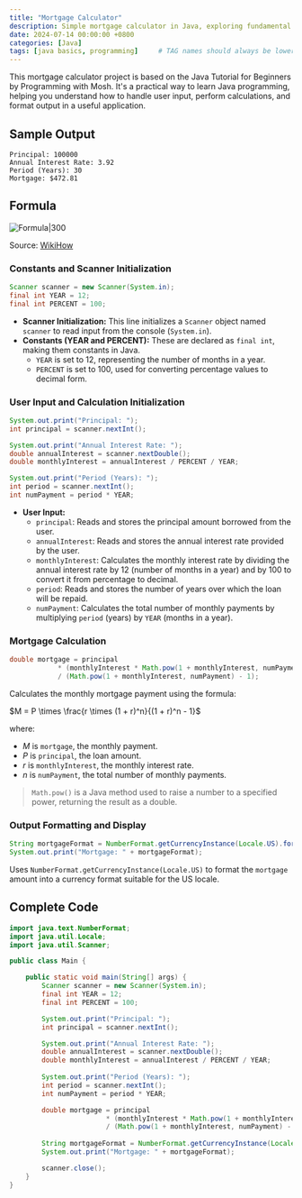 ```yaml
---
title: "Mortgage Calculator"
description: Simple mortgage calculator in Java, exploring fundamental programming concepts and practical financial calculations.
date: 2024-07-14 00:00:00 +0800
categories: [Java]
tags: [java basics, programming]     # TAG names should always be lowercase
---
```

This mortgage calculator project is based on the Java Tutorial for Beginners by Programming with Mosh. It's a practical way to learn Java programming, helping you understand how to handle user input, perform calculations, and format output in a useful application.

## Sample Output
````
Principal: 100000
Annual Interest Rate: 3.92
Period (Years): 30
Mortgage: $472.81
````


## Formula
![Formula|300](https://www.wikihow.com/images/thumb/8/88/Calculate-Mortgage-Payments-Step-6-Version-3.jpg/v4-460px-Calculate-Mortgage-Payments-Step-6-Version-3.jpg.webp)

Source: [WikiHow](https://www.wikihow.com/Calculate-Mortgage-Payments)


### Constants and Scanner Initialization
```java
Scanner scanner = new Scanner(System.in);
final int YEAR = 12;
final int PERCENT = 100;
```

- **Scanner Initialization:** This line initializes a `Scanner` object named `scanner` to read input from the console (`System.in`).
- **Constants (YEAR and PERCENT):** These are declared as `final int`, making them constants in Java.
	 - `YEAR` is set to 12, representing the number of months in a year.
	 - `PERCENT` is set to 100, used for converting percentage values to decimal form.


### User Input and Calculation Initialization
```java
System.out.print("Principal: ");
int principal = scanner.nextInt();

System.out.print("Annual Interest Rate: ");
double annualInterest = scanner.nextDouble();
double monthlyInterest = annualInterest / PERCENT / YEAR;

System.out.print("Period (Years): ");
int period = scanner.nextInt();
int numPayment = period * YEAR;
```

- **User Input:**
	- `principal`: Reads and stores the principal amount borrowed from the user.
	- `annualInterest`: Reads and stores the annual interest rate provided by the user.
	- `monthlyInterest`: Calculates the monthly interest rate by dividing the annual interest rate by 12 (number of months in a year) and by 100 to convert it from percentage to decimal.
	- `period`: Reads and stores the number of years over which the loan will be repaid.
	- `numPayment`: Calculates the total number of monthly payments by multiplying `period` (years) by `YEAR` (months in a year).

### Mortgage Calculation
```java
double mortgage = principal
            * (monthlyInterest * Math.pow(1 + monthlyInterest, numPayment))
            / (Math.pow(1 + monthlyInterest, numPayment) - 1);
```

Calculates the monthly mortgage payment using the formula:

$M = P \times \frac{r \times (1 + r)^n}{(1 + r)^n - 1}$

where:
- $M$ is `mortgage`, the monthly payment.
- $P$ is ``principal``, the loan amount.
- $r$ is ``monthlyInterest``, the monthly interest rate.
- $n$ is ``numPayment``, the total number of monthly payments.

> `Math.pow()` is a Java method used to raise a number to a specified power, returning the result as a double.

### Output Formatting and Display
```java
String mortgageFormat = NumberFormat.getCurrencyInstance(Locale.US).format(mortgage);
System.out.print("Mortgage: " + mortgageFormat);
```

Uses `NumberFormat.getCurrencyInstance(Locale.US)` to format the `mortgage` amount into a currency format suitable for the US locale.

## Complete Code
```java
import java.text.NumberFormat;
import java.util.Locale;
import java.util.Scanner;

public class Main {

    public static void main(String[] args) {
        Scanner scanner = new Scanner(System.in);
        final int YEAR = 12;
        final int PERCENT = 100;

        System.out.print("Principal: ");
        int principal = scanner.nextInt();

        System.out.print("Annual Interest Rate: ");
        double annualInterest = scanner.nextDouble();
        double monthlyInterest = annualInterest / PERCENT / YEAR;
        
        System.out.print("Period (Years): ");
        int period = scanner.nextInt();
        int numPayment = period * YEAR;

        double mortgage = principal 
                        * (monthlyInterest * Math.pow(1 + monthlyInterest, numPayment))
                        / (Math.pow(1 + monthlyInterest, numPayment) - 1);
        
        String mortgageFormat = NumberFormat.getCurrencyInstance(Locale.US).format(mortgage);
        System.out.print("Mortgage: " + mortgageFormat);

        scanner.close();
    }
}
```
